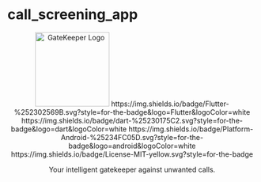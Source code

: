 # call_screening_app

<div align="center"> <img src="https://via.placeholder.com/150x150/4A6572/FFFFFF?text=GK" alt="GateKeeper Logo" width="150"/>
https://img.shields.io/badge/Flutter-%252302569B.svg?style=for-the-badge&logo=Flutter&logoColor=white
https://img.shields.io/badge/dart-%25230175C2.svg?style=for-the-badge&logo=dart&logoColor=white
https://img.shields.io/badge/Platform-Android-%25234FC05D.svg?style=for-the-badge&logo=android&logoColor=white
https://img.shields.io/badge/License-MIT-yellow.svg?style=for-the-badge

Your intelligent gatekeeper against unwanted calls.

</div>
